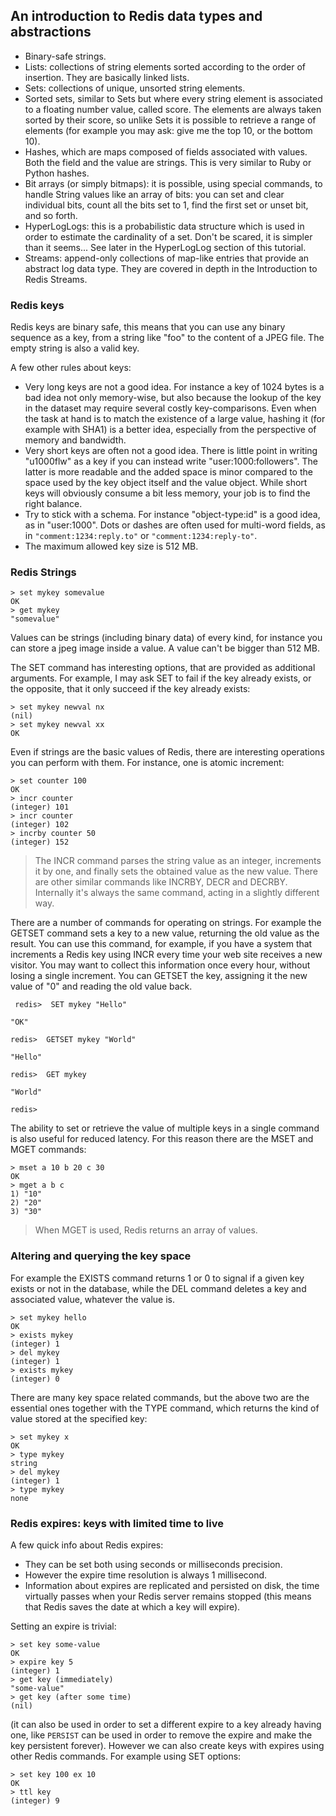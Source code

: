 ## An introduction to Redis data types and abstractions
* Binary-safe strings.
* Lists: collections of string elements sorted according to the order of insertion. They are basically linked lists.
* Sets: collections of unique, unsorted string elements.
* Sorted sets, similar to Sets but where every string element is associated to a floating number value, called score. The elements are always taken sorted by their score, so unlike Sets it is possible to retrieve a range of elements (for example you may ask: give me the top 10, or the bottom 10).
* Hashes, which are maps composed of fields associated with values. Both the field and the value are strings. This is very similar to Ruby or Python hashes.
* Bit arrays (or simply bitmaps): it is possible, using special commands, to handle String values like an array of bits: you can set and clear individual bits, count all the bits set to 1, find the first set or unset bit, and so forth.
* HyperLogLogs: this is a probabilistic data structure which is used in order to estimate the cardinality of a set. Don't be scared, it is simpler than it seems... See later in the HyperLogLog section of this tutorial.
* Streams: append-only collections of map-like entries that provide an abstract log data type. They are covered in depth in the Introduction to Redis Streams.

### Redis keys

Redis keys are binary safe, this means that you can use any binary sequence as a key, from a string like "foo" to the content of a JPEG file. The empty string is also a valid key.

A few other rules about keys:

* Very long keys are not a good idea. For instance a key of 1024 bytes is a bad idea not only memory-wise, but also because the lookup of the key in the dataset may require several costly key-comparisons. Even when the task at hand is to match the existence of a large value, hashing it (for example with SHA1) is a better idea, especially from the perspective of memory and bandwidth.
* Very short keys are often not a good idea. There is little point in writing "u1000flw" as a key if you can instead write "user:1000:followers". The latter is more readable and the added space is minor compared to the space used by the key object itself and the value object. While short keys will obviously consume a bit less memory, your job is to find the right balance.
* Try to stick with a schema. For instance "object-type:id" is a good idea, as in "user:1000". Dots or dashes are often used for multi-word fields, as in `"comment:1234:reply.to"` or `"comment:1234:reply-to"`.
* The maximum allowed key size is 512 MB.

### Redis Strings
```
> set mykey somevalue
OK
> get mykey
"somevalue"
```
Values can be strings (including binary data) of every kind, for instance you can store a jpeg image inside a value. A value can't be bigger than 512 MB.

The SET command has interesting options, that are provided as additional arguments. For example, I may ask SET to fail if the key already exists, or the opposite, that it only succeed if the key already exists:
```
> set mykey newval nx
(nil)
> set mykey newval xx
OK
```

Even if strings are the basic values of Redis, there are interesting operations you can perform with them. For instance, one is atomic increment:
```
> set counter 100
OK
> incr counter
(integer) 101
> incr counter
(integer) 102
> incrby counter 50
(integer) 152
```
> The INCR command parses the string value as an integer, increments it by one, and finally sets the obtained value as the new value. There are other similar commands like INCRBY, DECR and DECRBY. Internally it's always the same command, acting in a slightly different way.

There are a number of commands for operating on strings. For example the GETSET command sets a key to a new value, returning the old value as the result. You can use this command, for example, if you have a system that increments a Redis key using INCR every time your web site receives a new visitor. You may want to collect this information once every hour, without losing a single increment. You can GETSET the key, assigning it the new value of "0" and reading the old value back.
```
 redis>  SET mykey "Hello"

"OK"

redis>  GETSET mykey "World"

"Hello"

redis>  GET mykey

"World"

redis>  
```

The ability to set or retrieve the value of multiple keys in a single command is also useful for reduced latency. For this reason there are the MSET and MGET commands:
```
> mset a 10 b 20 c 30
OK
> mget a b c
1) "10"
2) "20"
3) "30"
```
> When MGET is used, Redis returns an array of values.

### Altering and querying the key space
For example the EXISTS command returns 1 or 0 to signal if a given key exists or not in the database, while the DEL command deletes a key and associated value, whatever the value is.
```
> set mykey hello
OK
> exists mykey
(integer) 1
> del mykey
(integer) 1
> exists mykey
(integer) 0
```

There are many key space related commands, but the above two are the essential ones together with the TYPE command, which returns the kind of value stored at the specified key:
```
> set mykey x
OK
> type mykey
string
> del mykey
(integer) 1
> type mykey
none
```

### Redis expires: keys with limited time to live
A few quick info about Redis expires:
* They can be set both using seconds or milliseconds precision.
* However the expire time resolution is always 1 millisecond.
* Information about expires are replicated and persisted on disk, the time virtually passes when your Redis server remains stopped (this means that Redis saves the date at which a key will expire).

Setting an expire is trivial:
```
> set key some-value
OK
> expire key 5
(integer) 1
> get key (immediately)
"some-value"
> get key (after some time)
(nil)
```

(it can also be used in order to set a different expire to a key already having one, like `PERSIST` can be used in order to remove the expire and make the key persistent forever). However we can also create keys with expires using other Redis commands. For example using SET options:
```
> set key 100 ex 10
OK
> ttl key
(integer) 9
```

